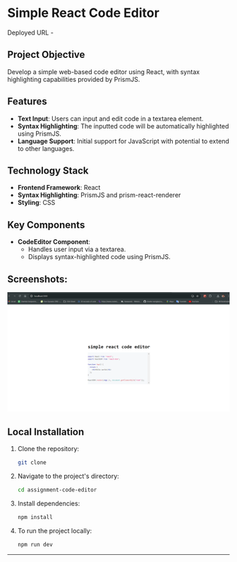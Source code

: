 # Simple React Code Editor

Deployed URL - 

## Project Objective

Develop a simple web-based code editor using React, with syntax highlighting capabilities provided by PrismJS.

## Features

- **Text Input**: Users can input and edit code in a textarea element.
- **Syntax Highlighting**: The inputted code will be automatically highlighted using PrismJS.
- **Language Support**: Initial support for JavaScript with potential to extend to other languages.

## Technology Stack

- **Frontend Framework**: React
- **Syntax Highlighting**: PrismJS and prism-react-renderer
- **Styling**: CSS

## Key Components

- **CodeEditor Component**: 
  - Handles user input via a textarea.
  - Displays syntax-highlighted code using PrismJS.

## Screenshots:

![react-code-editor](./public/react-editor.png)

## Local Installation

1. Clone the repository:

   ```bash
   git clone 
2. Navigate to the project's directory:

   ```bash
   cd assignment-code-editor
3. Install dependencies:
   ```bash
   npm install
4. To run the project locally:
   ```bash
   npm run dev
   
---
